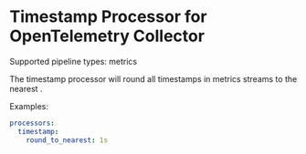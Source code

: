 # Timestamp Processor for OpenTelemetry Collector

Supported pipeline types: metrics

The timestamp processor will round all timestamps in metrics streams to the nearest <duration>.

Examples:

```yaml
processors:
  timestamp:
    round_to_nearest: 1s
```
